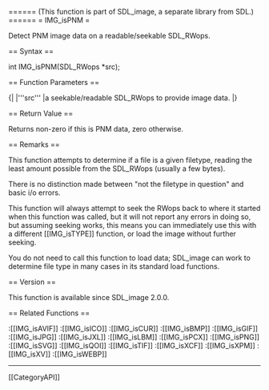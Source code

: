 ====== (This function is part of SDL_image, a separate library from SDL.) ======
= IMG_isPNM =

Detect PNM image data on a readable/seekable SDL_RWops.

== Syntax ==

<syntaxhighlight lang='c'>
int IMG_isPNM(SDL_RWops *src);
</syntaxhighlight>

== Function Parameters ==

{|
|'''src'''
|a seekable/readable SDL_RWops to provide image data.
|}

== Return Value ==

Returns non-zero if this is PNM data, zero otherwise.

== Remarks ==

This function attempts to determine if a file is a given filetype, reading
the least amount possible from the SDL_RWops (usually a few bytes).

There is no distinction made between "not the filetype in question" and
basic i/o errors.

This function will always attempt to seek the RWops back to where it
started when this function was called, but it will not report any errors in
doing so, but assuming seeking works, this means you can immediately use
this with a different [[IMG_isTYPE]] function, or load the image without
further seeking.

You do not need to call this function to load data; SDL_image can work to
determine file type in many cases in its standard load functions.

== Version ==

This function is available since SDL_image 2.0.0.

== Related Functions ==

:[[IMG_isAVIF]]
:[[IMG_isICO]]
:[[IMG_isCUR]]
:[[IMG_isBMP]]
:[[IMG_isGIF]]
:[[IMG_isJPG]]
:[[IMG_isJXL]]
:[[IMG_isLBM]]
:[[IMG_isPCX]]
:[[IMG_isPNG]]
:[[IMG_isSVG]]
:[[IMG_isQOI]]
:[[IMG_isTIF]]
:[[IMG_isXCF]]
:[[IMG_isXPM]]
:[[IMG_isXV]]
:[[IMG_isWEBP]]

----
[[CategoryAPI]]


